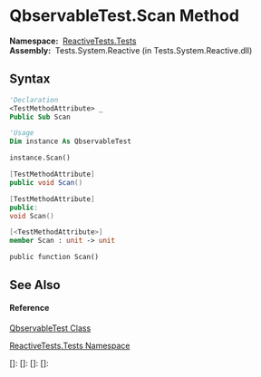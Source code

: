 # QbservableTest.Scan Method

**Namespace:**  [ReactiveTests.Tests](ReactiveTests.Tests\ReactiveTests.Tests.md)  
**Assembly:**  Tests.System.Reactive (in Tests.System.Reactive.dll)

## Syntax

```vb
'Declaration
<TestMethodAttribute> _
Public Sub Scan
```

```vb
'Usage
Dim instance As QbservableTest

instance.Scan()
```

```csharp
[TestMethodAttribute]
public void Scan()
```

```c++
[TestMethodAttribute]
public:
void Scan()
```

```fsharp
[<TestMethodAttribute>]
member Scan : unit -> unit 
```

```jscript
public function Scan()
```

## See Also

#### Reference

[QbservableTest Class](QbservableTest\QbservableTest.md)

[ReactiveTests.Tests Namespace](ReactiveTests.Tests\ReactiveTests.Tests.md)

[]: 
[]: 
[]: 
[]: 